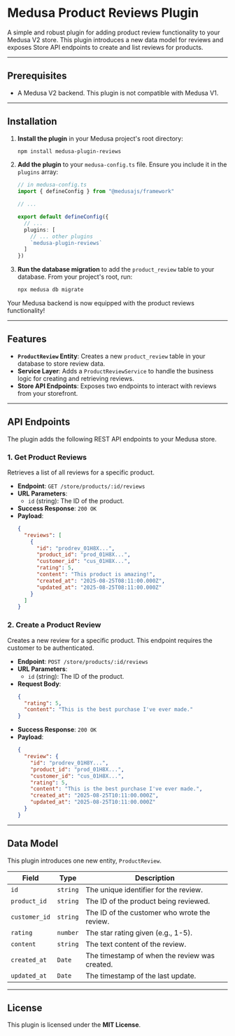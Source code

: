 # Medusa Product Reviews Plugin

A simple and robust plugin for adding product review functionality to your Medusa V2 store. This plugin introduces a new data model for reviews and exposes Store API endpoints to create and list reviews for products.

---

## Prerequisites

-   A Medusa V2 backend. This plugin is not compatible with Medusa V1.

---

## Installation

1.  **Install the plugin** in your Medusa project's root directory:

    ```bash
    npm install medusa-plugin-reviews
    ```

2.  **Add the plugin** to your `medusa-config.ts` file. Ensure you include it in the `plugins` array:

    ```typescript
    // in medusa-config.ts
    import { defineConfig } from "@medusajs/framework"

    // ...

    export default defineConfig({
      // ...
      plugins: [
        // ... other plugins
        `medusa-plugin-reviews`
      ]
    })
    ```

3.  **Run the database migration** to add the `product_review` table to your database. From your project's root, run:

    ```bash
    npx medusa db migrate
    ```

Your Medusa backend is now equipped with the product reviews functionality!

---

## Features

-   **`ProductReview` Entity**: Creates a new `product_review` table in your database to store review data.
-   **Service Layer**: Adds a `ProductReviewService` to handle the business logic for creating and retrieving reviews.
-   **Store API Endpoints**: Exposes two endpoints to interact with reviews from your storefront.

---

## API Endpoints

The plugin adds the following REST API endpoints to your Medusa store.

### 1. Get Product Reviews

Retrieves a list of all reviews for a specific product.

-   **Endpoint**: `GET /store/products/:id/reviews`
-   **URL Parameters**:
    -   `id` (string): The ID of the product.
-   **Success Response**: `200 OK`
-   **Payload**:
    ```json
    {
      "reviews": [
        {
          "id": "prodrev_01H8X...",
          "product_id": "prod_01H8X...",
          "customer_id": "cus_01H8X...",
          "rating": 5,
          "content": "This product is amazing!",
          "created_at": "2025-08-25T08:11:00.000Z",
          "updated_at": "2025-08-25T08:11:00.000Z"
        }
      ]
    }
    ```

### 2. Create a Product Review

Creates a new review for a specific product. This endpoint requires the customer to be authenticated.

-   **Endpoint**: `POST /store/products/:id/reviews`
-   **URL Parameters**:
    -   `id` (string): The ID of the product.
-   **Request Body**:
    ```json
    {
      "rating": 5,
      "content": "This is the best purchase I've ever made."
    }
    ```
-   **Success Response**: `200 OK`
-   **Payload**:
    ```json
    {
      "review": {
        "id": "prodrev_01H8Y...",
        "product_id": "prod_01H8X...",
        "customer_id": "cus_01H8X...",
        "rating": 5,
        "content": "This is the best purchase I've ever made.",
        "created_at": "2025-08-25T10:11:00.000Z",
        "updated_at": "2025-08-25T10:11:00.000Z"
      }
    }
    ```

---

## Data Model

This plugin introduces one new entity, `ProductReview`.

| Field         | Type     | Description                                |
| ------------- | -------- | ------------------------------------------ |
| `id`          | `string` | The unique identifier for the review.      |
| `product_id`  | `string` | The ID of the product being reviewed.      |
| `customer_id` | `string` | The ID of the customer who wrote the review. |
| `rating`      | `number` | The star rating given (e.g., 1-5).         |
| `content`     | `string` | The text content of the review.            |
| `created_at`  | `Date`   | The timestamp of when the review was created. |
| `updated_at`  | `Date`   | The timestamp of the last update.          |

---

## License

This plugin is licensed under the **MIT License**.